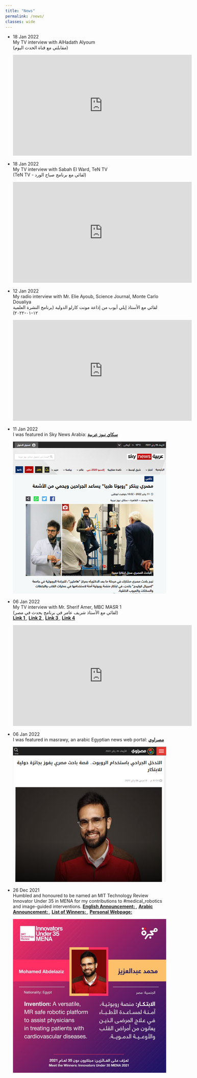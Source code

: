 ```yaml
---
title: "News"
permalink: /news/
classes: wide
---
```

<ul>

<li><p> 18 Jan 2022 <br />
My TV interview with AlHadath Alyoum <br />
(مقابلتي مع قناة الحدث اليوم)  <br />
<center>
<iframe width="560" height="315" src="https://www.youtube.com/embed/5udjc4vIHeY" title="YouTube video player" frameborder="0" allow="accelerometer; autoplay; clipboard-write; encrypted-media; gyroscope; picture-in-picture" allowfullscreen></iframe></center> </p> </li>

<li><p> 18 Jan 2022 <br />
My TV interview with Sabah El Ward, TeN TV <br />
(TeN TV - لقائي مع برنامج صباح الورد)  <br />
<center>
<iframe width="560" height="315" src="https://www.youtube.com/embed/WOljIIOiJqQ" title="YouTube video player" frameborder="0" allow="accelerometer; autoplay; clipboard-write; encrypted-media; gyroscope; picture-in-picture" allowfullscreen></iframe></center> </p> </li>

<li><p> 12 Jan 2022 <br />
My radio interview with Mr. Elie Ayoub, Science Journal, Monte Carlo Doualiya <br />
لقائي مع الأستاذ إيلي أيوب من إذاعة مونت كارلو الدولية (برنامج النشرة العلمية ١٢-٠١-٢٠٢٢) <br />
<center>
<iframe width="560" height="315" src="https://www.youtube.com/embed/IJmyR6XXVrM" title="YouTube video player" frameborder="0" allow="accelerometer; autoplay; clipboard-write; encrypted-media; gyroscope; picture-in-picture" allowfullscreen></iframe></center> </p> </li>

<li><p> 11 Jan 2022 <br />
I was featured in Sky News Arabia: <a href="https://www.skynewsarabia.com/technology/1492832-%D9%85%D8%B5%D8%B1%D9%8A-%D9%8A%D8%A8%D8%AA%D9%83%D8%B1-%D8%B1%D9%88%D8%A8%D9%88%D8%AA%D8%A7-%D8%B7%D8%A8%D9%8A%D8%A7-%D9%8A%D8%B3%D8%A7%D8%B9%D8%AF-%D8%A7%D9%84%D8%AC%D8%B1%D8%A7%D8%AD%D9%8A%D9%86-%D9%88%D9%8A%D8%AD%D9%85%D9%8A-%D8%A7%D9%84%D8%A7%D9%94%D8%B4%D8%B9%D8%A9?fbclid=IwAR2ZUsFul_tO-ZtMtHl19dVVOtWzLUeM9vSD6wfv8FzyTEYaGLpjwWuU3bU"><strong>سكاي نيوز عربية </strong></a> <br />
<center>
<img src="/images/skynewsarabia.PNG">
</center> </p> </li>

<li><p> 06 Jan 2022 <br />
My TV interview with Mr. Sherif Amer, MBC MASR 1 <br />
(لقائي مع الأستاذ شريف عامر في برنامج يحدث في مصر) <br />
<a href="https://lnkd.in/eWkHXXnS"><strong>Link 1 </strong></a>, <a href="https://lnkd.in/ek4GkXpD"><strong>Link 2 </strong></a>, <a href="https://lnkd.in/eCfhzG52"><strong>Link 3 </strong></a>, <a href="https://lnkd.in/eqZKxWZJ"><strong>Link 4 </strong></a> <br />
<center>
<iframe width="560" height="315" src="https://www.youtube.com/embed/htJ0SIX20j4" title="YouTube video player" frameborder="0" allow="accelerometer; autoplay; clipboard-write; encrypted-media; gyroscope; picture-in-picture" allowfullscreen></iframe></center> </p> </li>

<li><p> 06 Jan 2022 <br />
I was featured in masrawy, an arabic Egyptian news web portal: <a href="https://www.masrawy.com/news/news_various/details/2022/1/6/2154037/%D8%A7%D9%84%D8%AA%D8%AF%D8%AE%D9%84-%D8%A7%D9%84%D8%AC%D8%B1%D8%A7%D8%AD%D9%8A-%D8%A8%D8%A7%D8%B3%D8%AA%D8%AE%D8%AF%D8%A7%D9%85-%D8%A7%D9%84%D8%B1%D9%88%D8%A8%D9%88%D8%AA-%D9%82%D8%B5%D8%A9-%D8%A8%D8%A7%D8%AD%D8%AB-%D9%85%D8%B5%D8%B1%D9%8A-%D9%8A%D9%81%D9%88%D8%B2-%D8%A8%D8%AC%D8%A7%D8%A6%D8%B2%D8%A9-%D8%AF%D9%88%D9%84%D9%8A%D8%A9#Archived"><strong>مصراوي </strong></a> <br />
<center>
<img src="/images/masrawy.PNG">
</center> </p> </li>

<li><p> 26 Dec 2021 <br />
Humbled and honoured to be named an MIT Technology Review Innovator Under 35 in MENA for my contributions to #medical_robotics and image-guided interventions.
<a href="https://majarra.com/en/about/news/Majarra-and-MIT-Technology-Review-Arabia-announce-the-2021-Innovators-Under-35-MENA-Winners"><strong>English Announcement: </strong></a>, <a href="https://majarra.com/ar/about/news/Majarra-and-MIT-Technology-Review-Arabia-announce-the-2021-Innovators-Under-35-MENA-Winners"><strong>Arabic Announcement: </strong></a>, <a href="https://iu35.technologyreview.ae/winners/2021?_ga=2.79044820.1944320116.1643208316-1921707036.1637783952"><strong> List of Winners: </strong></a>, <a href="https://iu35.technologyreview.ae/winner/mohamed-abdelaziz"><strong> Personal Webpage: </strong></a> <br />
<center>
<img src="/images/MITU35.jfif">
</center> </p> </li>

</ul>
